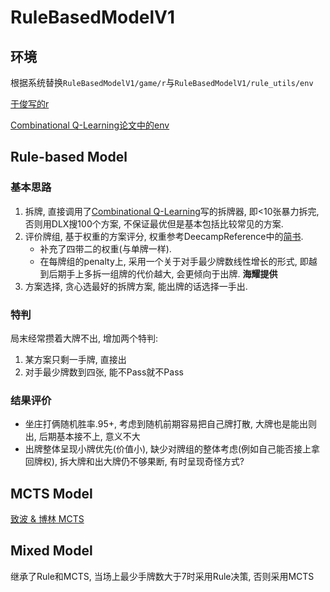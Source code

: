 # RuleBasedModelV1

## 环境

根据系统替换`RuleBasedModelV1/game/r`与`RuleBasedModelV1/rule_utils/env`

[于俊写的r](https://github.com/deecamp2019-group20/bottleneck)

[Combinational Q-Learning论文中的env](https://github.com/qq456cvb/doudizhu-C)

## Rule-based Model

### 基本思路

1. 拆牌, 直接调用了[Combinational Q-Learning](https://github.com/qq456cvb/doudizhu-C)写的拆牌器, 即<10张暴力拆完, 否则用DLX搜100个方案, 不保证最优但是基本包括比较常见的方案.
2. 评价牌组, 基于权重的方案评分, 权重参考DeecampReference中的[简书](https://www.jianshu.com/p/9fb001daedcf).
   - 补充了四带二的权重(与单牌一样).
   - 在每牌组的penalty上, 采用一个关于对手最少牌数线性增长的形式, 即越到后期手上多拆一组牌的代价越大, 会更倾向于出牌. **海耀提供**
3. 方案选择, 贪心选最好的拆牌方案, 能出牌的话选择一手出.

### 特判

局末经常攒着大牌不出, 增加两个特判:

1. 某方案只剩一手牌, 直接出
2. 对手最少牌数到四张, 能不Pass就不Pass

### 结果评价

- 坐庄打俩随机胜率.95+, 考虑到随机前期容易把自己牌打散, 大牌也是能出则出, 后期基本接不上, 意义不大
- 出牌整体呈现小牌优先(价值小), 缺少对牌组的整体考虑(例如自己能否接上拿回牌权), 拆大牌和出大牌仍不够果断, 有时呈现奇怪方式?

## MCTS Model

[致波 & 博林 MCTS](https://github.com/deecamp2019-group20/DC2019-DDZ-MCTS)

## Mixed Model

继承了Rule和MCTS, 当场上最少手牌数大于7时采用Rule决策, 否则采用MCTS